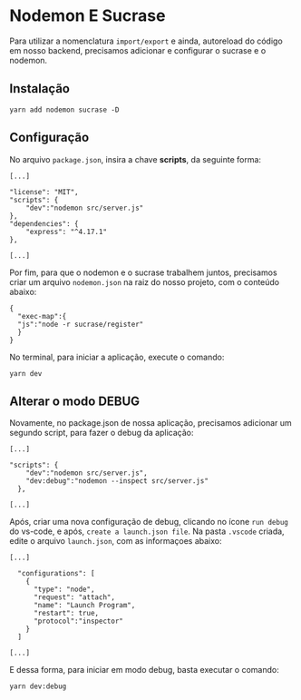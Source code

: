 # Nodemon E Sucrase

Para utilizar a nomenclatura `import/export` e ainda, autoreload do código em nosso backend, precisamos adicionar e configurar o sucrase e o nodemon.

## Instalação

```
yarn add nodemon sucrase -D
```

## Configuração
No arquivo `package.json`, insira a chave **scripts**, da seguinte forma:

```
[...]

"license": "MIT",
"scripts": {
    "dev":"nodemon src/server.js"
},
"dependencies": {
    "express": "^4.17.1"
},

[...]
```

Por fim, para que o nodemon e o sucrase trabalhem juntos, precisamos criar um arquivo ``nodemon.json`` na raiz do nosso projeto, com o conteúdo abaixo:

```
{
  "exec-map":{
  "js":"node -r sucrase/register"
  }
}
```

No terminal, para iniciar a aplicação, execute o comando:

```
yarn dev
``` 

## Alterar o modo DEBUG

Novamente, no package.json de nossa aplicação, precisamos adicionar um segundo script, para fazer o debug da aplicação:

```
[...]

"scripts": {
    "dev":"nodemon src/server.js",
    "dev:debug":"nodemon --inspect src/server.js"
  },

[...]
```

Após, criar uma nova configuração de debug, clicando no ícone ``run debug`` do vs-code, e após, ``create a launch.json file``.
Na pasta `.vscode` criada, edite o arquivo `launch.json`, com as informaçoes abaixo:

```
[...]
  
  "configurations": [
    {
      "type": "node",
      "request": "attach",
      "name": "Launch Program",    
      "restart": true,
      "protocol":"inspector"
    }
  ]
  
[...]  
```

E dessa forma, para iniciar em modo debug, basta executar o comando:

```
yarn dev:debug
```